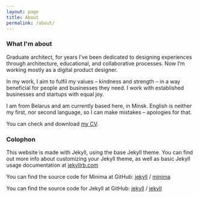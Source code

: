 ```yaml
---
layout: page
title: About
permalink: /about/
---
```


### What I'm about

Graduate architect, for years I’ve been dedicated to designing experiences through architecture, educational, and collaborative processes. Now I’m working mostly as a digital product designer.

In my work, I aim to fulfil my values – kindness and strength – in a way beneficial for people and businesses they need. I work with established businesses and startups with equal joy.

I am from Belarus and am currently based here, in Minsk. English is neither my first, nor second language, so I can make mistakes – apologies for that.

You can check and download [my CV](https://drive.google.com/file/d/1837dY2GtDSrBJ3toO2yfehnZKUz5hSI1/view).

### Colophon

This website is made with Jekyll, using the base Jekyll theme. You can find out more info about customizing your Jekyll theme, as well as basic Jekyll usage documentation at [jekyllrb.com](https://jekyllrb.com/)

You can find the source code for Minima at GitHub:
[jekyll][jekyll-organization] /
[minima](https://github.com/jekyll/minima)

You can find the source code for Jekyll at GitHub:
[jekyll][jekyll-organization] /
[jekyll](https://github.com/jekyll/jekyll)


[jekyll-organization]: https://github.com/jekyll
